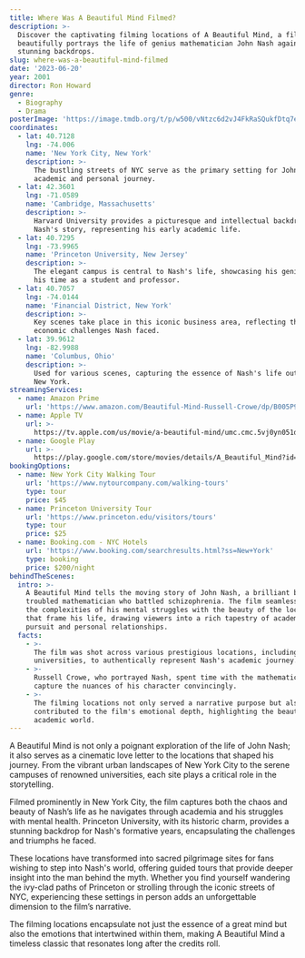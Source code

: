 ```yaml
---
title: Where Was A Beautiful Mind Filmed?
description: >-
  Discover the captivating filming locations of A Beautiful Mind, a film that
  beautifully portrays the life of genius mathematician John Nash against
  stunning backdrops.
slug: where-was-a-beautiful-mind-filmed
date: '2023-06-20'
year: 2001
director: Ron Howard
genre:
  - Biography
  - Drama
posterImage: 'https://image.tmdb.org/t/p/w500/vNtzc6d2vJ4FkRaSQukfDtq7eSk.jpg'
coordinates:
  - lat: 40.7128
    lng: -74.006
    name: 'New York City, New York'
    description: >-
      The bustling streets of NYC serve as the primary setting for John Nash's
      academic and personal journey.
  - lat: 42.3601
    lng: -71.0589
    name: 'Cambridge, Massachusetts'
    description: >-
      Harvard University provides a picturesque and intellectual backdrop for
      Nash's story, representing his early academic life.
  - lat: 40.7295
    lng: -73.9965
    name: 'Princeton University, New Jersey'
    description: >-
      The elegant campus is central to Nash's life, showcasing his genius during
      his time as a student and professor.
  - lat: 40.7057
    lng: -74.0144
    name: 'Financial District, New York'
    description: >-
      Key scenes take place in this iconic business area, reflecting the
      economic challenges Nash faced.
  - lat: 39.9612
    lng: -82.9988
    name: 'Columbus, Ohio'
    description: >-
      Used for various scenes, capturing the essence of Nash's life outside of
      New York.
streamingServices:
  - name: Amazon Prime
    url: 'https://www.amazon.com/Beautiful-Mind-Russell-Crowe/dp/B005P98V04'
  - name: Apple TV
    url: >-
      https://tv.apple.com/us/movie/a-beautiful-mind/umc.cmc.5vj0yn051dkuo3rh7nahguh1x
  - name: Google Play
    url: >-
      https://play.google.com/store/movies/details/A_Beautiful_Mind?id=_bC_2oQh_3A.P
bookingOptions:
  - name: New York City Walking Tour
    url: 'https://www.nytourcompany.com/walking-tours'
    type: tour
    price: $45
  - name: Princeton University Tour
    url: 'https://www.princeton.edu/visitors/tours'
    type: tour
    price: $25
  - name: Booking.com - NYC Hotels
    url: 'https://www.booking.com/searchresults.html?ss=New+York'
    type: booking
    price: $200/night
behindTheScenes:
  intro: >-
    A Beautiful Mind tells the moving story of John Nash, a brilliant but
    troubled mathematician who battled schizophrenia. The film seamlessly blends
    the complexities of his mental struggles with the beauty of the locations
    that frame his life, drawing viewers into a rich tapestry of academic
    pursuit and personal relationships.
  facts:
    - >-
      The film was shot across various prestigious locations, including real
      universities, to authentically represent Nash's academic journey.
    - >-
      Russell Crowe, who portrayed Nash, spent time with the mathematician to
      capture the nuances of his character convincingly.
    - >-
      The filming locations not only served a narrative purpose but also
      contributed to the film's emotional depth, highlighting the beauty of the
      academic world.
---
```


<ABeautifulMindGuide />

A Beautiful Mind is not only a poignant exploration of the life of John Nash; it also serves as a cinematic love letter to the locations that shaped his journey. From the vibrant urban landscapes of New York City to the serene campuses of renowned universities, each site plays a critical role in the storytelling.

Filmed prominently in New York City, the film captures both the chaos and beauty of Nash’s life as he navigates through academia and his struggles with mental health. Princeton University, with its historic charm, provides a stunning backdrop for Nash's formative years, encapsulating the challenges and triumphs he faced.

These locations have transformed into sacred pilgrimage sites for fans wishing to step into Nash's world, offering guided tours that provide deeper insight into the man behind the myth. Whether you find yourself wandering the ivy-clad paths of Princeton or strolling through the iconic streets of NYC, experiencing these settings in person adds an unforgettable dimension to the film’s narrative.

The filming locations encapsulate not just the essence of a great mind but also the emotions that intertwined within them, making A Beautiful Mind a timeless classic that resonates long after the credits roll.
